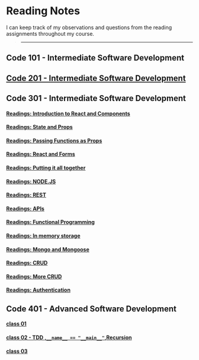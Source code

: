 # **Reading Notes**

I can keep track of my observations and questions from the reading assignments throughout my course.

 > ---

## **Code 101 - Intermediate Software Development**

## [**Code 201 - Intermediate Software Development**](https://github.com/IsmailAlamir/my-notes)

## **Code 301 - Intermediate Software Development**
#### [Readings: Introduction to React and Components](Class-01.md)
#### [Readings: State and Props](Class-02.md)
#### [Readings: Passing Functions as Props](Class-03.md)
#### [Readings: React and Forms](Class-04.md)
#### [Readings: Putting it all together](Class-05.md)
#### [Readings: NODE.JS](Class-06.md)
#### [Readings: REST](Class-07.md)
#### [Readings: APIs](Class-08.md)
#### [Readings: Functional Programming](Class-09.md)
#### [Readings: In memory storage](Class-10.md)
#### [Readings: Mongo and Mongoose](Class-11.md)
#### [Readings: CRUD](Class-12.md)
#### [Readings: More CRUD](Class-13.md)
#### [Readings: Authentication](Class-15.md)


## **Code 401 - Advanced Software Development**
#### [class 01 ](code-401-python/class-01/README.md)
#### [class 02 - TDD ,``` __name__ == "__main__" ```,Recursion](code-401-python/class-02/README.md)
#### [class 03 ](code-401-python/class-03/README.md)

